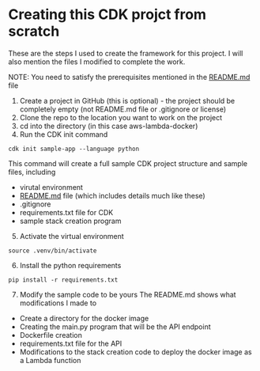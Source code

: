 # Creating this CDK projct from scratch
These are the steps I used to create the framework for this project.  I will also mention the files I modified to complete the work.

NOTE: You need to satisfy the prerequisites mentioned in the [README.md](README.md) file


1. Create a project in GitHub (this is optional) - the project should be completely empty (not README.md file or .gitignore or license)
2. Clone the repo to the location you want to work on the project
3. cd into the directory (in this case aws-lambda-docker)
4. Run the CDK init command 

```
cdk init sample-app --language python
```

This command will create a full sample CDK project structure and sample files, including
- virutal environment
- [README.md](README.md) file (which includes details much like these)
- .gitignore
- requirements.txt file for CDK
- sample stack creation program

5. Activate the virtual environment

```
source .venv/bin/activate
```

6. Install the python requirements

```
pip install -r requirements.txt
```

7. Modify the sample code to be yours
The README.md shows what modifications I made to
- Create a directory for the docker image
- Creating the main.py program that will be the API endpoint
- Dockerfile creation
- requirements.txt file for the API
- Modifications to the stack creation code to deploy the docker image as a Lambda function